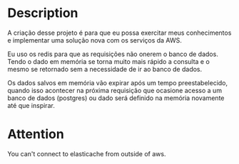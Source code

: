 # Description

A criação desse projeto é para que eu possa exercitar meus conhecimentos e implementar uma solução nova com os serviços da AWS.

Eu uso os redis para que as requisições não onerem o banco de dados. Tendo o dado em memória se torna muito mais rápido a consulta e o mesmo se retornado sem a necessidade de ir ao banco de dados.

Os dados salvos em memória vão expirar após um tempo preestabelecido, quando isso acontecer na próxima requisição que ocasione acesso a um banco de dados (postgres) ou dado será definido na memória novamente até que inspirar.

# Attention
You can't connect to elasticache from outside of aws.